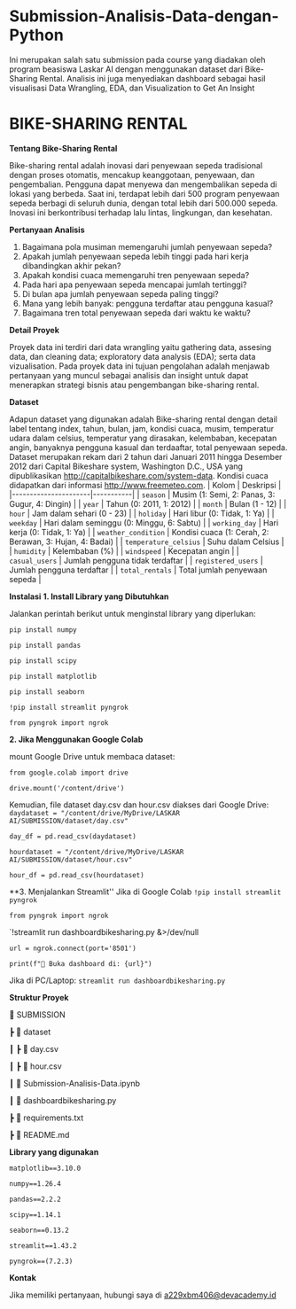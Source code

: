 # Submission-Analisis-Data-dengan-Python
Ini merupakan salah satu submission pada course yang diadakan oleh program beasiswa Laskar AI dengan menggunakan dataset dari Bike-Sharing Rental. Analisis ini juga menyediakan dashboard sebagai hasil visualisasi Data Wrangling, EDA, dan Visualization to Get An Insight

# BIKE-SHARING RENTAL 
**Tentang Bike-Sharing Rental**

Bike-sharing rental adalah inovasi dari penyewaan sepeda tradisional dengan proses otomatis, mencakup keanggotaan, penyewaan, dan pengembalian. Pengguna dapat menyewa dan mengembalikan sepeda di lokasi yang berbeda. Saat ini, terdapat lebih dari 500 program penyewaan sepeda berbagi di seluruh dunia, dengan total lebih dari 500.000 sepeda. Inovasi ini berkontribusi terhadap lalu lintas, lingkungan, dan kesehatan.

**Pertanyaan Analisis**

1. Bagaimana pola musiman memengaruhi jumlah penyewaan sepeda?
2. Apakah jumlah penyewaan sepeda lebih tinggi pada hari kerja dibandingkan akhir pekan?
3. Apakah kondisi cuaca memengaruhi tren penyewaan sepeda?
4. Pada hari apa penyewaan sepeda mencapai jumlah tertinggi?
5. Di bulan apa jumlah penyewaan sepeda paling tinggi?
6. Mana yang lebih banyak: pengguna terdaftar atau pengguna kasual?
7. Bagaimana tren total penyewaan sepeda dari waktu ke waktu?

**Detail Proyek**

Proyek data ini terdiri dari data wrangling yaitu gathering data, assesing data, dan cleaning data; exploratory data analysis (EDA); serta data vizualisation.
Pada proyek data ini tujuan pengolahan adalah menjawab pertanyaan yang muncul sebagai analisis dan insight untuk dapat menerapkan strategi bisnis atau pengembangan bike-sharing rental.

**Dataset**

Adapun dataset yang digunakan adalah Bike-sharing rental dengan detail label tentang index, tahun, bulan, jam, kondisi cuaca, musim, temperatur udara dalam celsius, temperatur yang dirasakan, kelembaban, kecepatan angin, banyaknya pengguna kasual dan terdaaftar, total penyewaan sepeda.
Dataset merupakan rekam dari 2 tahun dari Januari 2011 hingga Desember 2012 dari Capital Bikeshare system, Washington D.C., USA yang dipublikasikan http://capitalbikeshare.com/system-data. 
Kondisi cuaca didapatkan dari informasi http://www.freemeteo.com.
| Kolom                 | Deskripsi |
|----------------------|-----------|
| `season`            | Musim (1: Semi, 2: Panas, 3: Gugur, 4: Dingin) |
| `year`              | Tahun (0: 2011, 1: 2012) |
| `month`             | Bulan (1 - 12) |
| `hour`              | Jam dalam sehari (0 - 23) |
| `holiday`           | Hari libur (0: Tidak, 1: Ya) |
| `weekday`           | Hari dalam seminggu (0: Minggu, 6: Sabtu) |
| `working_day`       | Hari kerja (0: Tidak, 1: Ya) |
| `weather_condition` | Kondisi cuaca (1: Cerah, 2: Berawan, 3: Hujan, 4: Badai) |
| `temperature_celsius` | Suhu dalam Celsius |
| `humidity`          | Kelembaban (%) |
| `windspeed`        | Kecepatan angin |
| `casual_users`      | Jumlah pengguna tidak terdaftar |
| `registered_users`  | Jumlah pengguna terdaftar |
| `total_rentals`     | Total jumlah penyewaan sepeda |

**Instalasi**
**1. Install Library yang Dibutuhkan**

Jalankan perintah berikut untuk menginstal library yang diperlukan:

`pip install numpy`

`pip install pandas`

`pip install scipy`

`pip install matplotlib`

`pip install seaborn`

`!pip install streamlit pyngrok`

`from pyngrok import ngrok`

**2.  Jika Menggunakan Google Colab**

mount Google Drive untuk membaca dataset:

`from google.colab import drive`

`drive.mount('/content/drive')`

Kemudian, file dataset day.csv dan hour.csv diakses dari Google Drive:
`daydataset = "/content/drive/MyDrive/LASKAR AI/SUBMISSION/dataset/day.csv"`

`day_df = pd.read_csv(daydataset)`

`hourdataset = "/content/drive/MyDrive/LASKAR AI/SUBMISSION/dataset/hour.csv"`

`hour_df = pd.read_csv(hourdataset)`

**3.  Menjalankan Streamlit''
Jika di Google Colab
`!pip install streamlit pyngrok`

`from pyngrok import ngrok`

`!streamlit run dashboardbikesharing.py &>/dev/null 

`url = ngrok.connect(port='8501')`

`print(f"🎯 Buka dashboard di: {url}")`

Jika di PC/Laptop:
`streamlit run dashboardbikesharing.py`

**Struktur Proyek**

📂 SUBMISSION

 ┣ 📂 dataset
 
 ┃ ┣ 📄 day.csv
 
 ┃ ┣ 📄 hour.csv
 
 ┃ 📄 Submission-Analisis-Data.ipynb  
 
 ┃ 📄 dashboardbikesharing.py  
 
 ┣ 📄 requirements.txt  
 
 ┣ 📄 README.md  

**Library yang digunakan**

`matplotlib==3.10.0`

`numpy==1.26.4`

`pandas==2.2.2`

`scipy==1.14.1`

`seaborn==0.13.2`

`streamlit==1.43.2`

`pyngrok==(7.2.3)`

**Kontak**

Jika memiliki pertanyaan, hubungi saya di a229xbm406@devacademy.id
